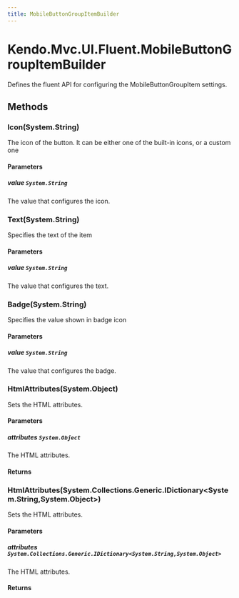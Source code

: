 ```yaml
---
title: MobileButtonGroupItemBuilder
---
```


# Kendo.Mvc.UI.Fluent.MobileButtonGroupItemBuilder
Defines the fluent API for configuring the MobileButtonGroupItem settings.




## Methods


### Icon(System.String)
The icon of the button. It can be either one of the built-in icons, or a custom one


#### Parameters

##### value `System.String`
The value that configures the icon.





### Text(System.String)
Specifies the text of the item


#### Parameters

##### value `System.String`
The value that configures the text.





### Badge(System.String)
Specifies the value shown in badge icon


#### Parameters

##### value `System.String`
The value that configures the badge.





### HtmlAttributes(System.Object)
Sets the HTML attributes.


#### Parameters

##### attributes `System.Object`
The HTML attributes.



#### Returns




### HtmlAttributes(System.Collections.Generic.IDictionary\<System.String,System.Object\>)
Sets the HTML attributes.


#### Parameters

##### attributes `System.Collections.Generic.IDictionary<System.String,System.Object>`
The HTML attributes.



#### Returns





